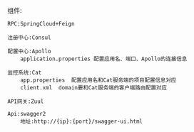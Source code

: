 组件:

	RPC:SpringCloud+Feign
	
	注册中心:Consul
	
	配置中心:Apollo
		application.properties 配置应用名、端口、Apollo的连接信息
		
	监控系统:Cat
		app.properties	配置应用名和Cat服务端的项目配置信息对应
		client.xml	domain要和Cat服务端的客户端路由配置对应
		
	API网关:Zuul
	
	Api:swagger2
		地址:http://{ip}:{port}/swagger-ui.html
	
